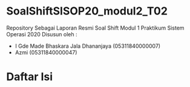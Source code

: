 # SoalShiftSISOP20_modul2_T02
Repository Sebagai Laporan Resmi Soal Shift Modul 1 Praktikum Sistem Operasi 2020
Disusun oleh :
- I Gde Made Bhaskara Jala Dhananjaya (05311840000007)
- Azmi (05311840000047)

# Daftar Isi
